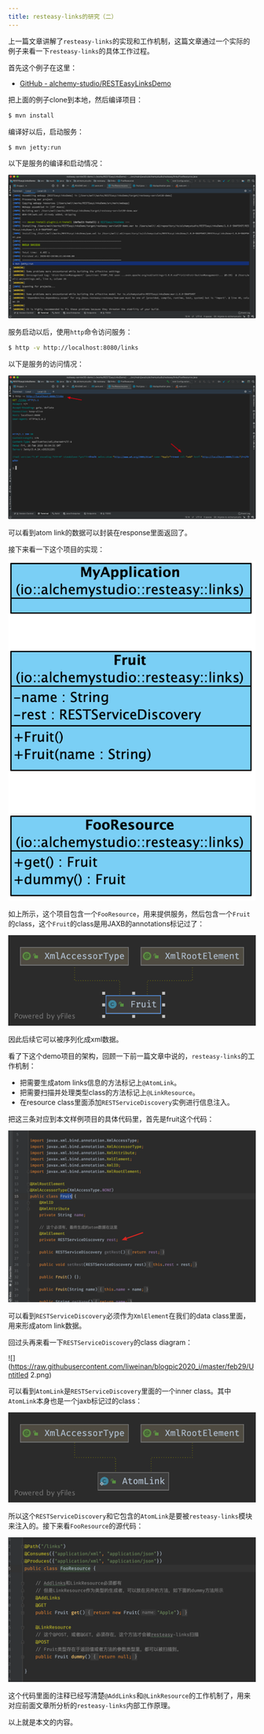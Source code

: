 ```yaml
---
title: resteasy-links的研究（二）
---
```


上一篇文章讲解了`resteasy-links`的实现和工作机制，这篇文章通过一个实际的例子来看一下`resteasy-links`的具体工作过程。

首先这个例子在这里：

* [GitHub - alchemy-studio/RESTEasyLinksDemo](https://github.com/alchemy-studio/RESTEasyLinksDemo)

把上面的例子clone到本地，然后编译项目：

```bash
$ mvn install
```

编译好以后，启动服务：

```bash
$ mvn jetty:run
```

以下是服务的编译和启动情况：

![](https://raw.githubusercontent.com/liweinan/blogpic2020_i/master/feb29/E92014F9-473D-47BB-9863-2AA3FA65B8FC.png)

服务启动以后，使用`http`命令访问服务：

```bash
$ http -v http://localhost:8080/links
```

以下是服务的访问情况：

![](https://raw.githubusercontent.com/liweinan/blogpic2020_i/master/feb29/F9138E01-F78C-4997-A970-8030277FB244.png)

可以看到atom link的数据可以封装在response里面返回了。

接下来看一下这个项目的实现：

![](https://raw.githubusercontent.com/liweinan/blogpic2020_i/master/feb29/Untitled.png)

如上所示，这个项目包含一个`FooResource`，用来提供服务，然后包含一个`Fruit`的class，这个`Fruit`的class是用JAXB的annotations标记过了：

![](https://raw.githubusercontent.com/liweinan/blogpic2020_i/master/feb29/Fruit.png)

因此后续它可以被序列化成xml数据。

看了下这个demo项目的架构，回顾一下前一篇文章中说的，`resteasy-links`的工作机制：

* 把需要生成atom links信息的方法标记上`@AtomLink`。
* 把需要扫描并处理类型class的方法标记上`@LinkResource`。
* 在resource class里面添加`RESTServiceDiscovery`实例进行信息注入。

把这三条对应到本文样例项目的具体代码里，首先是fruit这个代码：

![](https://raw.githubusercontent.com/liweinan/blogpic2020_i/master/feb29/6B553D9C-D1FA-42DD-B366-BC0F6A0315AD.png)

可以看到`RESTServiceDiscovery`必须作为`XmlElement`在我们的data class里面，用来形成atom link数据。

回过头再来看一下`RESTServiceDiscovery`的class diagram：

![](https://raw.githubusercontent.com/liweinan/blogpic2020_i/master/feb29/Untitled 2.png)

可以看到`AtomLink`是`RESTServiceDiscovery`里面的一个inner class。其中`AtomLink`本身也是一个jaxb标记过的class：

![](https://raw.githubusercontent.com/liweinan/blogpic2020_i/master/feb29/AtomLink.png)

所以这个`RESTServiceDiscovery`和它包含的`AtomLink`是要被`resteasy-links`模块来注入的。接下来看`FooResource`的源代码：

![](https://raw.githubusercontent.com/liweinan/blogpic2020_i/master/feb29/A68CB512-7DEA-433B-8B45-192B06BFC13B.png)

这个代码里面的注释已经写清楚`@AddLinks`和`@LinkResource`的工作机制了，用来对应前面文章所分析的`resteasy-links`内部工作原理。

以上就是本文的内容。

